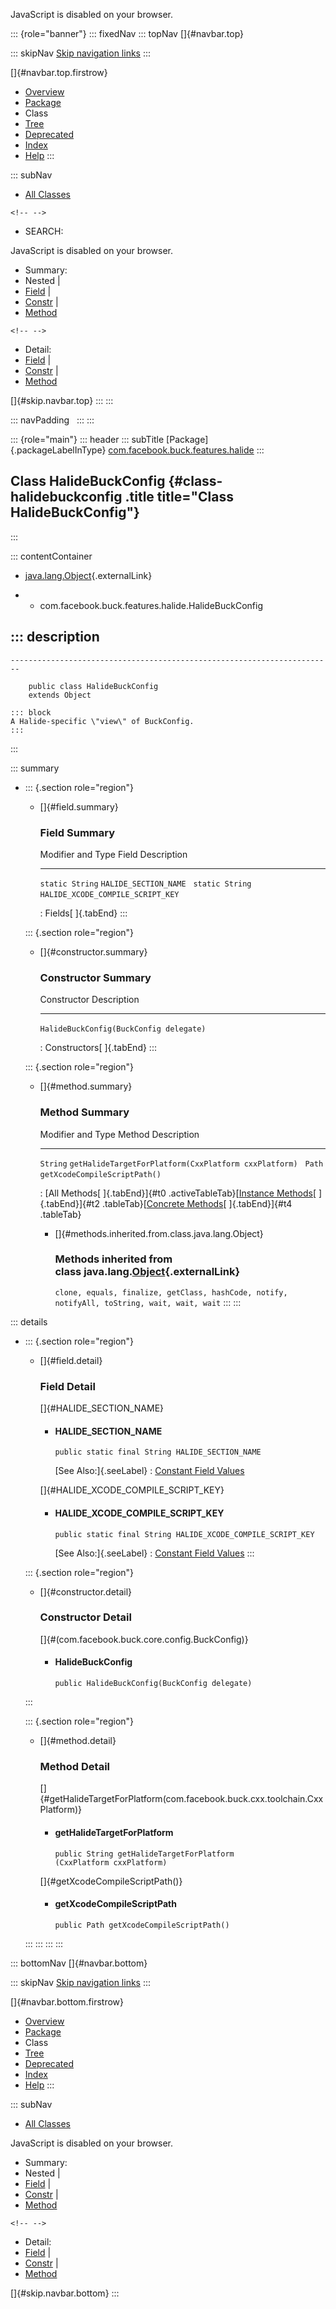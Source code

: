 <div>

JavaScript is disabled on your browser.

</div>

::: {role="banner"}
::: fixedNav
::: topNav
[]{#navbar.top}

::: skipNav
[Skip navigation links](#skip.navbar.top "Skip navigation links")
:::

[]{#navbar.top.firstrow}

-   [Overview](../../../../../index.html)
-   [Package](package-summary.html)
-   Class
-   [Tree](package-tree.html)
-   [Deprecated](../../../../../deprecated-list.html)
-   [Index](../../../../../index-all.html)
-   [Help](../../../../../help-doc.html)
:::

::: subNav
-   [All Classes](../../../../../allclasses.html)

```{=html}
<!-- -->
```
-   SEARCH:

<div>

<div>

JavaScript is disabled on your browser.

</div>

</div>

<div>

-   Summary: 
-   Nested \| 
-   [Field](#field.summary) \| 
-   [Constr](#constructor.summary) \| 
-   [Method](#method.summary)

```{=html}
<!-- -->
```
-   Detail: 
-   [Field](#field.detail) \| 
-   [Constr](#constructor.detail) \| 
-   [Method](#method.detail)

</div>

[]{#skip.navbar.top}
:::
:::

::: navPadding
 
:::
:::

::: {role="main"}
::: header
::: subTitle
[Package]{.packageLabelInType} [com.facebook.buck.features.halide](package-summary.html)
:::

## Class HalideBuckConfig {#class-halidebuckconfig .title title="Class HalideBuckConfig"}
:::

::: contentContainer
-   [java.lang.Object](http://docs.oracle.com/javase/7/docs/api/java/lang/Object.html?is-external=true "class or interface in java.lang"){.externalLink}

-   -   com.facebook.buck.features.halide.HalideBuckConfig

::: description
-   

    ------------------------------------------------------------------------

        public class HalideBuckConfig
        extends Object

    ::: block
    A Halide-specific \"view\" of BuckConfig.
    :::
:::

::: summary
-   ::: {.section role="region"}
    -   []{#field.summary}

        ### Field Summary

          Modifier and Type   Field                               Description
          ------------------- ----------------------------------- -------------
          `static String`     `HALIDE_SECTION_NAME`                
          `static String`     `HALIDE_XCODE_COMPILE_SCRIPT_KEY`    

          : Fields[ ]{.tabEnd}
    :::

    ::: {.section role="region"}
    -   []{#constructor.summary}

        ### Constructor Summary

          Constructor                               Description
          ----------------------------------------- -------------
          `HalideBuckConfig​(BuckConfig delegate)`    

          : Constructors[ ]{.tabEnd}
    :::

    ::: {.section role="region"}
    -   []{#method.summary}

        ### Method Summary

          Modifier and Type   Method                                                  Description
          ------------------- ------------------------------------------------------- -------------
          `String`            `getHalideTargetForPlatform​(CxxPlatform cxxPlatform)`    
          `Path`              `getXcodeCompileScriptPath()`                            

          : [All Methods[ ]{.tabEnd}]{#t0 .activeTableTab}[[Instance
          Methods](javascript:show(2);)[ ]{.tabEnd}]{#t2
          .tableTab}[[Concrete
          Methods](javascript:show(8);)[ ]{.tabEnd}]{#t4 .tableTab}

        -   []{#methods.inherited.from.class.java.lang.Object}

            ### Methods inherited from class java.lang.[Object](http://docs.oracle.com/javase/7/docs/api/java/lang/Object.html?is-external=true "class or interface in java.lang"){.externalLink}

            `clone, equals, finalize, getClass, hashCode, notify, notifyAll, toString, wait, wait, wait`
    :::
:::

::: details
-   ::: {.section role="region"}
    -   []{#field.detail}

        ### Field Detail

        []{#HALIDE_SECTION_NAME}

        -   #### HALIDE_SECTION_NAME

                public static final String HALIDE_SECTION_NAME

            [See Also:]{.seeLabel}
            :   [Constant Field
                Values](../../../../../constant-values.html#com.facebook.buck.features.halide.HalideBuckConfig.HALIDE_SECTION_NAME)

        []{#HALIDE_XCODE_COMPILE_SCRIPT_KEY}

        -   #### HALIDE_XCODE_COMPILE_SCRIPT_KEY

                public static final String HALIDE_XCODE_COMPILE_SCRIPT_KEY

            [See Also:]{.seeLabel}
            :   [Constant Field
                Values](../../../../../constant-values.html#com.facebook.buck.features.halide.HalideBuckConfig.HALIDE_XCODE_COMPILE_SCRIPT_KEY)
    :::

    ::: {.section role="region"}
    -   []{#constructor.detail}

        ### Constructor Detail

        []{#<init>(com.facebook.buck.core.config.BuckConfig)}

        -   #### HalideBuckConfig

                public HalideBuckConfig​(BuckConfig delegate)
    :::

    ::: {.section role="region"}
    -   []{#method.detail}

        ### Method Detail

        []{#getHalideTargetForPlatform(com.facebook.buck.cxx.toolchain.CxxPlatform)}

        -   #### getHalideTargetForPlatform

            ``` methodSignature
            public String getHalideTargetForPlatform​(CxxPlatform cxxPlatform)
            ```

        []{#getXcodeCompileScriptPath()}

        -   #### getXcodeCompileScriptPath

            ``` methodSignature
            public Path getXcodeCompileScriptPath()
            ```
    :::
:::
:::
:::

::: bottomNav
[]{#navbar.bottom}

::: skipNav
[Skip navigation links](#skip.navbar.bottom "Skip navigation links")
:::

[]{#navbar.bottom.firstrow}

-   [Overview](../../../../../index.html)
-   [Package](package-summary.html)
-   Class
-   [Tree](package-tree.html)
-   [Deprecated](../../../../../deprecated-list.html)
-   [Index](../../../../../index-all.html)
-   [Help](../../../../../help-doc.html)
:::

::: subNav
-   [All Classes](../../../../../allclasses.html)

<div>

<div>

JavaScript is disabled on your browser.

</div>

</div>

<div>

-   Summary: 
-   Nested \| 
-   [Field](#field.summary) \| 
-   [Constr](#constructor.summary) \| 
-   [Method](#method.summary)

```{=html}
<!-- -->
```
-   Detail: 
-   [Field](#field.detail) \| 
-   [Constr](#constructor.detail) \| 
-   [Method](#method.detail)

</div>

[]{#skip.navbar.bottom}
:::
